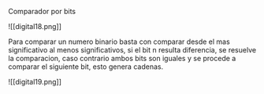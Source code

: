 Comparador por bits

![[digital18.png]]

Para comparar un numero binario basta con comparar desde el mas significativo al menos significativos, si el bit n resulta diferencia, se resuelve la comparacion, caso contrario ambos bits son iguales y se procede a comparar el siguiente bit, esto genera cadenas.

![[digital19.png]]